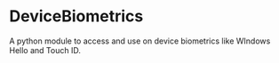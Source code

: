 # DeviceBiometrics

A python module to access and use on device biometrics like WIndows Hello and Touch ID.

